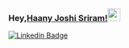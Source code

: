 ### Hey,[Haany Joshi Sriram!](https://www.linkedin.com/in/joshi-sriram-990ab3136/)<img src="https://media.giphy.com/media/hvRJCLFzcasrR4ia7z/giphy.gif" width="25px">
[![Linkedin Badge](https://img.shields.io/badge/-Joshi-blue?style=flat-square&logo=Linkedin&logoColor=white&link=https://www.linkedin.com/in/haany-ali)](https://www.linkedin.com/in/joshi-sriram-990ab3136/) 
